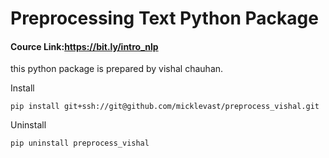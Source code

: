 # Preprocessing Text Python Package

#### Cource Link:https://bit.ly/intro_nlp

this python package is prepared by vishal chauhan.

Install

`pip install git+ssh://git@github.com/micklevast/preprocess_vishal.git`

Uninstall

`pip uninstall preprocess_vishal`